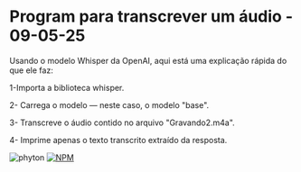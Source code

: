 # Program  para transcrever um áudio - 09-05-25

Usando o modelo Whisper da OpenAI, aqui está uma explicação rápida do que ele faz:

1-Importa a biblioteca whisper.

2- Carrega o modelo — neste caso, o modelo "base".

3- Transcreve o áudio contido no arquivo "Gravando2.m4a".

4- Imprime apenas o texto transcrito extraído da resposta.


<img aligh= "center" alt="phyton" src="https://img.shields.io/badge/Python-14354C?style=for-the-badge&logo=python&logoColor=white"/>       [![NPM](https://img.shields.io/npm/l/react)](https://github.com/devsuperior/sds1-wmazoni/blob/master/LICENSE) 
